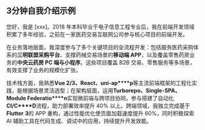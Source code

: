 ## **3分钟自我介绍示例**

您好，我是 [xxx]。2018 年本科毕业于电子信息工程专业后，我在前端开发领域积累了多年经验，之前在一家医药交易互联网公司参与核心项目的前端开发。

在业务落地层面，我深度参与了多个关键项目的全流程开发：包括服务医药采购体系的**三明联盟采购平台**、支撑药械交易场景的**移动端 APP**，以及覆盖零售药房业务的**中央云药房 PC 端与小程序**。这些项目覆盖 B2B 交易、零售服务等多场景，有效支撑了业务的规模化扩张。

技术栈方面，我熟悉**Vue 2/3、React、uni-ap****p**等主流前端框架的工程化实践，能根据场景灵活选型；在架构层面，运用**Turborepo、Single-SPA、Module Federatio****n**实现微前端与跨项目协同，参与搭建了自动化**CI/C****D**流程，助力部署效率提升 40% 以上。跨端领域，我独立完成基于**Flutter** **3**的 APP 重构，通过性能优化使页面加载速度提升 60%，同时积极探索 AI 辅助工具在代码生成、调试中的应用，持续提升开发效能。

